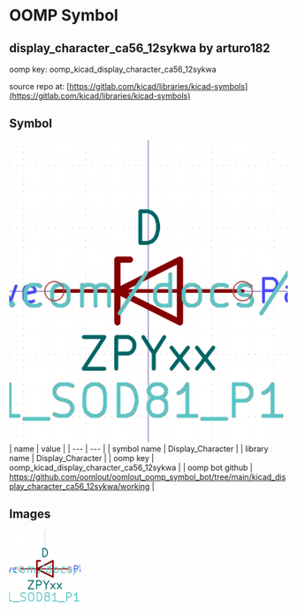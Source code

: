 # OOMP Symbol  
## display_character_ca56_12sykwa  by arturo182  
  
oomp key: oomp_kicad_display_character_ca56_12sykwa  
  
source repo at: [https://gitlab.com/kicad/libraries/kicad-symbols](https://gitlab.com/kicad/libraries/kicad-symbols)  
## Symbol  
  
[![working.png](working_600.png)](working.png)  
| name | value | 
| --- | --- | 
| symbol name | Display_Character | 
| library name | Display_Character | 
| oomp key | oomp_kicad_display_character_ca56_12sykwa | 
| oomp bot github | https://github.com/oomlout/oomlout_oomp_symbol_bot/tree/main/kicad_display_character_ca56_12sykwa/working | 
## Images  
  
[![working.png](working_140.png)](working.png)  

